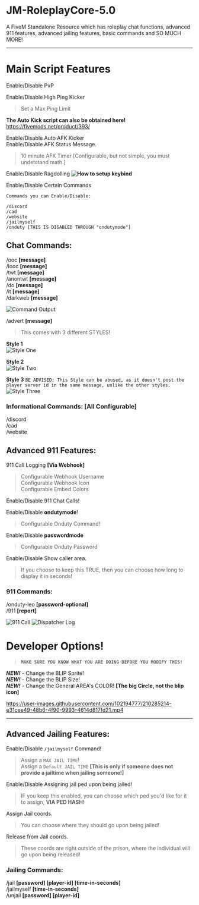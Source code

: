 # JM-RoleplayCore-5.0
A FiveM Standalone Resource which has roleplay chat functions, advanced 911 features, advanced jailing features,  basic commands and SO MUCH MORE!

---

# Main Script Features

Enable/Disable PvP <br>

Enable/Disable High Ping Kicker <br>
> Set a Max Ping Limit 

**The Auto Kick script can also be obtained here!**
https://fivemods.net/product/393/

Enable/Disable Auto AFK Kicker <br>
Enable/Disable AFK Status Message. <br>
> 10 minute AFK Timer [Configurable, but not simple, you must undetstand math.] <br>


Enable/Disable Ragdolling **![How to setup keybind](https://cdn.discordapp.com/attachments/832641794972844062/1059534490185252914/ca2f760cf90843bd263bb3ea2dc099ec.png)** <br>


Enable/Disable Certain Commands
```
Commands you can Enable/Disable:

/discord
/cad
/website
/jailmyself
/onduty [THIS IS DISABLED THROUGH "ondutymode"]
```

## Chat Commands:
/ooc **[message]** <br>
/looc **[message]** <br>
/twt **[message]** <br>
/anontwt **[message]** <br>
/do **[message]** <br>
/it **[message]** <br>
/darkweb **[message]** <br>

![Command Output](https://cdn.discordapp.com/attachments/1026885796210413678/1059546266486444133/RoleplayCore-Revamp.png)


/advert **[message]**
> This comes with 3 different STYLES!

**Style 1** <br>
![Style One](https://cdn.discordapp.com/attachments/1026885796210413678/1124857284930052197/89099e35253d27ef94405f1518ab988c.png) <br>

**Style 2** <br>
![Style Two](https://cdn.discordapp.com/attachments/1026885796210413678/1124857302462246912/61e4bb2e9d5f32e1402b6d68b5389a6f.png) <br>

**Style 3** `BE ADVISED: This Style can be abused, as it doesn't post the player server id in the same message, unlike the other styles.`<br>
![Style Three](https://cdn.discordapp.com/attachments/1026885796210413678/1124857323437948989/7f9db9cbd29b6488e1b9d60208dd7240.png) <br>

### Informational Commands: [All Configurable]
/discord <br>
/cad <br>
/website <br>

## Advanced 911 Features:
911 Call Logging **[Via Webhook]**
> Configurable Webhook Username <br>
> Configurable Webhook Icon <br>
> Configurable Embed Colors 

Enable/Disable 911 Chat Calls!

Enable/Disable **ondutymode**!
> Configurable Onduty Command!

Enable/Disable **passwordmode**
> Configurable Onduty Password

Enable/Disable Show caller area.
> If you choose to keep this TRUE, then you can choose how long to display it in seconds!

### 911 Commands:
/onduty-leo **[password-optional]** <br>
/911 **[report]** <br>

![911 Call](https://cdn.discordapp.com/attachments/1026885796210413678/1059614941100908605/505dd680edbe5791e8e50da9ea6b81c7.png)
![Dispatcher Log](https://cdn.discordapp.com/attachments/1026885796210413678/1059613274582302771/911-log.png)

# Developer Options!
> **`MAKE SURE YOU KNOW WHAT YOU ARE DOING BEFORE YOU MODIFY THIS!`** <br>

***NEW!*** - Change the BLIP Sprite! <br>
***NEW!*** - Change the BLIP Size! <br>
***NEW!*** - Change the General AREA's COLOR! **[The big Circle, not the blip icon]** 

https://user-images.githubusercontent.com/102194777/210285214-e31cee49-48b6-4f90-9993-4614d817fd21.mp4


--- 
## Advanced Jailing Features:
Enable/Disable `/jailmyself` Command!

> Assign a `MAX JAIL TIME`! <br>
> Assign a `Default JAIL TIME` **[This is only if someone does not provide a jailtime when jailing someone!]** <br>

Enable/Disable Assigning jail ped upon being jailed!
> IF you keep this enabled, you can choose which ped you'd like for it to assign, **VIA PED HASH!**

Assign Jail coords.
> You can choose where they should go upon being jailed!

Release from Jail coords.
> These coords are right outside of the prison, where the individual will go upon being released!

### Jailing Commands:
/jail **[password] [player-id] [time-in-seconds]** <br>
/jailmyself **[time-in-seconds]** <br>
/unjail **[password] [player-id]**


